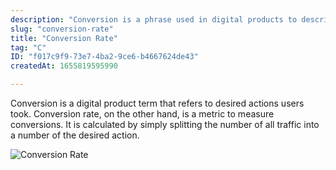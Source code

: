 ```yaml
---
description: "Conversion is a phrase used in digital products to describe the specific actions that users took."
slug: "conversion-rate"
title: "Conversion Rate"
tag: "C"
ID: "f017c9f9-73e7-4ba2-9ce6-b4667624de43"
createdAt: 1655819595990

---
```

Conversion is a digital product term that refers to desired actions users took. Conversion rate, on the other hand, is a metric to measure conversions. It is calculated by simply splitting the number of all traffic into a number of the desired action. 

![Conversion Rate](https://lh3.googleusercontent.com/DVenpBithYyy6MDJdp7vqDtD7QiIlXHT2ILi5IVQ86GQ6Sw-Mj85-afjwZHCPTYo_OvWro2nVklJk2BRT3Pq=w1294-h668)